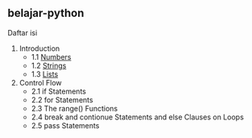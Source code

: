## belajar-python
Daftar isi
1. Introduction
    - 1.1 [Numbers][1]
    - 1.2 [Strings][2]
    - 1.3 [Lists][3]
2. Control Flow
    - 2.1 if Statements
    - 2.2 for Statements
    - 2.3 The range() Functions
    - 2.4 break and contionue Statements and else Clauses on Loops
    - 2.5 pass Statements





















[1]: https://github.com/helmiz/belajar-python/blob/master/number.py
[2]: https://github.com/helmiz/belajar-python/blob/master/string.py
[3]: https://github.com/helmiz/belajar-python/blob/master/list.py
